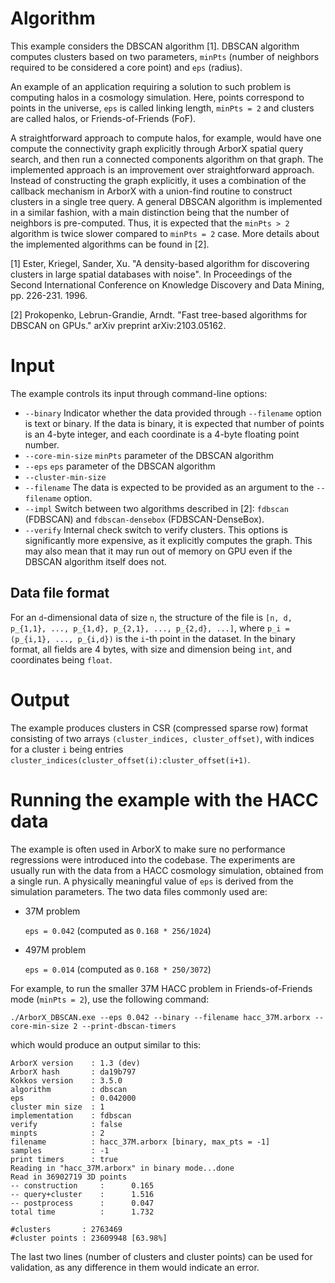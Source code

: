 # Algorithm

This example considers the DBSCAN algorithm [1]. DBSCAN algorithm computes
clusters based on two parameters, `minPts` (number of neighbors required to be
considered a core point) and `eps` (radius).

An example of an application requiring a solution to such problem is computing
halos in a cosmology simulation. Here, points correspond to points in the
universe, `eps` is called linking length, `minPts = 2` and clusters are called
halos, or Friends-of-Friends (FoF).

A straightforward approach to compute halos, for example, would have one
compute the connectivity graph explicitly through ArborX spatial query search,
and then run a connected components algorithm on that graph. The implemented
approach is an improvement over straightforward approach. Instead of
constructing the graph explicitly, it uses a combination of the callback
mechanism in ArborX with a union-find routine to construct clusters in a single
tree query. A general DBSCAN algorithm is implemented in a similar fashion,
with a main distinction being that the number of neighbors is pre-computed.
Thus, it is expected that the `minPts > 2` algorithm is twice slower compared
to `minPts = 2` case. More details about the implemented algorithms can be
found in [2].

[1] Ester, Kriegel, Sander, Xu. "A density-based algorithm for discovering
clusters in large spatial databases with noise". In Proceedings of the Second
International Conference on Knowledge Discovery and Data Mining, pp. 226-231.
1996.

[2] Prokopenko, Lebrun-Grandie, Arndt. "Fast tree-based algorithms for DBSCAN
on GPUs." arXiv preprint arXiv:2103.05162.

# Input

The example controls its input through command-line options:
- `--binary`
  Indicator whether the data provided through `--filename` option is text or
  binary. If the data is binary, it is expected that number of points is an
  4-byte integer, and each coordinate is a 4-byte floating point number.
- `--core-min-size`
  `minPts` parameter of the DBSCAN algorithm
- `--eps`
  `eps` parameter of the DBSCAN algorithm
- `--cluster-min-size`
- `--filename`
  The data is expected to be provided as an argument to the `--filename`
  option.
- `--impl`
  Switch between two algorithms described in [2]: `fdbscan` (FDBSCAN) and
  `fdbscan-densebox` (FDBSCAN-DenseBox).
- `--verify`
  Internal check switch to verify clusters. This options is significantly more
  expensive, as it explicitly computes the graph. This may also mean that it
  may run out of memory on GPU even if the DBSCAN algorithm itself does not.

## Data file format

 For an `d`-dimensional data of size `n`, the structure of the file is `[n, d,
 p_{1,1}, ..., p_{1,d}, p_{2,1}, ..., p_{2,d}, ...]`, where `p_i = (p_{i,1},
 ..., p_{i,d})` is the `i`-th point in the dataset. In the binary format, all
 fields are 4 bytes, with size and dimension being `int`, and coordinates being
 `float`.

# Output

The example produces clusters in CSR (compressed sparse row) format
consisting of two arrays `(cluster_indices, cluster_offset)`, with indices for
a cluster `i` being entries
`cluster_indices(cluster_offset(i):cluster_offset(i+1)`.

# Running the example with the HACC data

The example is often used in ArborX to make sure no performance regressions
were introduced into the codebase. The experiments are usually run with the
data from a HACC cosmology simulation, obtained from a single run. A physically
meaningful value of `eps` is derived from the simulation parameters. The two
data files commonly used are:
- 37M problem

  `eps = 0.042` (computed as `0.168 * 256/1024`)
- 497M problem

  `eps = 0.014` (computed as `0.168 * 250/3072`)

For example, to run the smaller 37M HACC problem in Friends-of-Friends mode
(`minPts = 2`), use the following command:
```shell
./ArborX_DBSCAN.exe --eps 0.042 --binary --filename hacc_37M.arborx --core-min-size 2 --print-dbscan-timers
```
which would produce an output similar to this:
```text
ArborX version    : 1.3 (dev)
ArborX hash       : da19b797
Kokkos version    : 3.5.0
algorithm         : dbscan
eps               : 0.042000
cluster min size  : 1
implementation    : fdbscan
verify            : false
minpts            : 2
filename          : hacc_37M.arborx [binary, max_pts = -1]
samples           : -1
print timers      : true
Reading in "hacc_37M.arborx" in binary mode...done
Read in 36902719 3D points
-- construction     :      0.165
-- query+cluster    :      1.516
-- postprocess      :      0.047
total time          :      1.732

#clusters       : 2763469
#cluster points : 23609948 [63.98%]
```
The last two lines (number of clusters and cluster points) can be used for
validation, as any difference in them would indicate an error.
